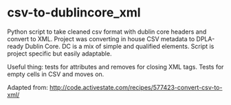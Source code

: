 # csv-to-dublincore_xml
Python script to take cleaned csv format with dublin core headers and convert to XML. Project was converting in house CSV metadata to DPLA-ready Dublin Core. DC is a mix of simple and qualified elements. Script is project specific but easily adaptable.

Useful thing: tests for attributes and removes for closing XML tags. Tests for empty cells in CSV and moves on.

Adapted from: http://code.activestate.com/recipes/577423-convert-csv-to-xml/
